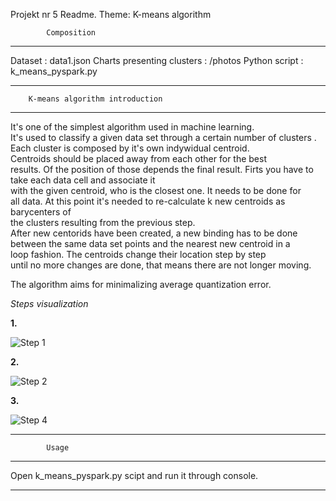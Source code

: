 Projekt nr 5 Readme.
Theme: K-means algorithm

			Composition
-------------------------------------------------------------
Dataset 					:	data1.json
Charts presenting clusters 			:	/photos
Python script					:	k_means_pyspark.py

_____________________________________________________________

		K-means algorithm introduction
----------------------------------------------------------------------------------------
It's one of the simplest algorithm used in machine learning. 				
It's used to classify a given data set through a certain number of clusters .	 	
Each cluster is composed by it's own indywidual centroid.				
Centroids should be placed away from each other for the best 				
results. Of the position of those depends the final result. Firts you have to take each data cell and associate it			
with the given centroid, who is the closest one. It needs to be done for		
all data. At this point it's needed to re-calculate k new centroids as barycenters of	
the clusters resulting from the previous step. 						
After new centorids have been created, a new binding has to be done			
between the same data set points and the nearest new centroid in a 			
loop fashion. The centroids change their location step by step 				
until no more changes are done, that means there are not longer moving. 		
											
The algorithm aims for minimalizing average quantization error.				
					
*Steps visualization*

**1.**

![Step 1 ](https://github.com/jwszol-classes/aseid-2018-fArtuCh/blob/master/Projekt/photos/Starting_position.png)

**2.**

![Step 2 ](https://github.com/jwszol-classes/aseid-2018-fArtuCh/blob/master/Projekt/photos/Data_classified.png)

**3.**

![Step 4 ](https://github.com/jwszol-classes/aseid-2018-fArtuCh/blob/master/Projekt/photos/Final_position.png)

						
_________________________________________________________________________________________
 	

			Usage
-----------------------------------------------------------------------------------------
Open k_means_pyspark.py scipt and run it through console.

_____________________________________________________________
